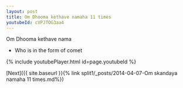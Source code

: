 ```yaml
---
layout: post
title: Om Dhooma kethave namaha 11 times
youtubeId: cVPJTOG3aa4
---
```

 
 
Om Dhooma kethave nama 
 
 -  Who is in the form of comet 
 
  
 
  
 
 
 
 
 
 


{% include youtubePlayer.html id=page.youtubeId %}
 
[Next]({{ site.baseurl }}{% link  split1/_posts/2014-04-07-Om skandaya namaha 11 times.md%})
 
